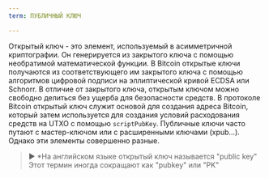 ```yaml
---
term: ПУБЛИЧНЫЙ КЛЮЧ

---
```

Открытый ключ - это элемент, используемый в асимметричной криптографии. Он генерируется из закрытого ключа с помощью необратимой математической функции. В Bitcoin открытые ключи получаются из соответствующего им закрытого ключа с помощью алгоритмов цифровой подписи на эллиптической кривой ECDSA или Schnorr. В отличие от закрытого ключа, открытым ключом можно свободно делиться без ущерба для безопасности средств. В протоколе Bitcoin открытый ключ служит основой для создания адреса Bitcoin, который затем используется для создания условий расходования средств на UTXO с помощью `scriptPubKey`. Публичные ключи часто путают с мастер-ключом или с расширенными ключами (xpub...). Однако эти элементы совершенно разные.

> ► *На английском языке открытый ключ называется "public key" Этот термин иногда сокращают как "pubkey" или "PK"